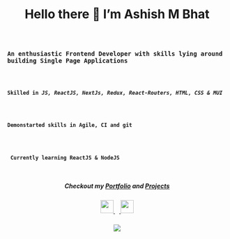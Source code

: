 <h1 align="center"> Hello there 👋 I’m  Ashish M Bhat</h1>
<code >
  <h3>An enthusiastic Frontend Developer with skills lying around building Single Page Applications</h3>
  <h4>Skilled in <strong><em>JS, ReactJS, NextJs, Redux, React-Routers, HTML, CSS & MUI</em></strong></h4>
  <h4>Demonstarted skills in Agile, CI and git</h4>
  <h4> Currently learning ReactJS & NodeJS</h4>
</code>

<div align="center">

<h5> Checkout my <a target='_blank' href='https://ashishmbhat.netlify.app'> Portfolio</a> and <a target='_blank' href='https://ashishmbhat.netlify.app/projects'>Projects</a></h5>

<h5> <a target='_blank' href='https://www.linkedin.com/in/ashish-m-bhat/'> <img src='https://www.svgrepo.com/show/81143/linkedin.svg' height="30" width="30"/> </a>
&nbsp;&nbsp;&nbsp;<a target='_blank' href='mailto:ashish.m.bhat98@gmail.com'> <img src='https://img.icons8.com/color/2x/gmail-new.png' height="30" width="30" /> </a></h5>
</div>
<div align="center">
  <img src= 'https://github-readme-stats.vercel.app/api?username=Ashish-M-Bhat&theme=blue-green'> </img>
</div>
